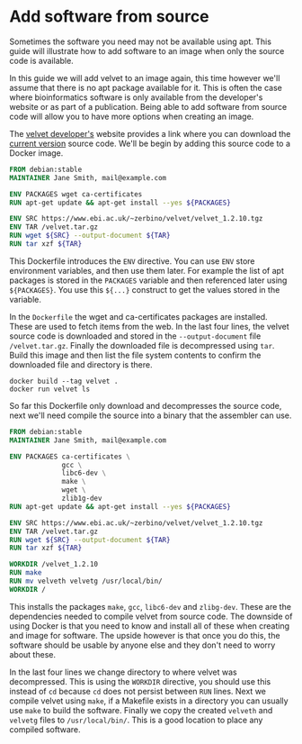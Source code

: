 # Add software from source

Sometimes the software you need may not be available using apt. This guide will
illustrate how to add software to an image when only the source code is
available.

In this guide we will add velvet to an image again, this time however we'll
assume that there is no apt package available for it. This is often the case
where bioinformatics software is only available from the developer's website or
as part of a publication. Being able to add software from source code will
allow you to have more options when creating an image.

The [velvet developer's][velvet] website provides a link where you can download
the [current version][download] source code. We'll be begin by adding this
source code to a Docker image.

[velvet]: https://www.ebi.ac.uk/~zerbino/velvet/
[download]: https://www.ebi.ac.uk/~zerbino/velvet/velvet_1.2.10.tgz

~~~ Dockerfile
FROM debian:stable
MAINTAINER Jane Smith, mail@example.com

ENV PACKAGES wget ca-certificates
RUN apt-get update && apt-get install --yes ${PACKAGES}

ENV SRC https://www.ebi.ac.uk/~zerbino/velvet/velvet_1.2.10.tgz
ENV TAR /velvet.tar.gz
RUN wget ${SRC} --output-document ${TAR}
RUN tar xzf ${TAR}
~~~

This Dockerfile introduces the `ENV` directive. You can use `ENV` store
environment variables, and then use them later. For example the list of apt
packages is stored in the `PACKAGES` variable and then referenced later using
`${PACKAGES}`. You use this `${...}` construct to get the values stored in the
variable.

In the `Dockerfile` the wget and ca-certificates packages are installed. These
are used to fetch items from the web. In the last four lines, the velvet source
code is downloaded and stored in the `--output-document` file `/velvet.tar.gz`.
Finally the downloaded file is decompressed using `tar`. Build this image and
then list the file system contents to confirm the downloaded file and directory
is there.

~~~ shell
docker build --tag velvet .
docker run velvet ls
~~~

So far this Dockerfile only download and decompresses the source code, next
we'll need compile the source into a binary that the assembler can use.


~~~ Dockerfile
FROM debian:stable
MAINTAINER Jane Smith, mail@example.com

ENV PACKAGES ca-certificates \
             gcc \
             libc6-dev \
             make \
             wget \
             zlib1g-dev
RUN apt-get update && apt-get install --yes ${PACKAGES}

ENV SRC https://www.ebi.ac.uk/~zerbino/velvet/velvet_1.2.10.tgz
ENV TAR /velvet.tar.gz
RUN wget ${SRC} --output-document ${TAR}
RUN tar xzf ${TAR}

WORKDIR /velvet_1.2.10
RUN make
RUN mv velveth velvetg /usr/local/bin/
WORKDIR /

~~~

This installs the packages `make`, `gcc`, `libc6-dev` and `zlibg-dev`. These
are the dependencies needed to compile velvet from source code. The downside of
using Docker is that you need to know and install all of these when creating
and image for software. The upside however is that once you do this, the
software should be usable by anyone else and they don't need to worry about
these.

In the last four lines we change directory to where velvet was decompressed.
This is using the `WORKDIR` directive, you should use this instead of `cd`
because `cd` does not persist between `RUN` lines. Next we compile velvet using
`make`, if a Makefile exists in a directory you can usually use `make` to build
the software. Finally we copy the created `velveth` and `velvetg` files to
`/usr/local/bin/`. This is a good location to place any compiled software.
